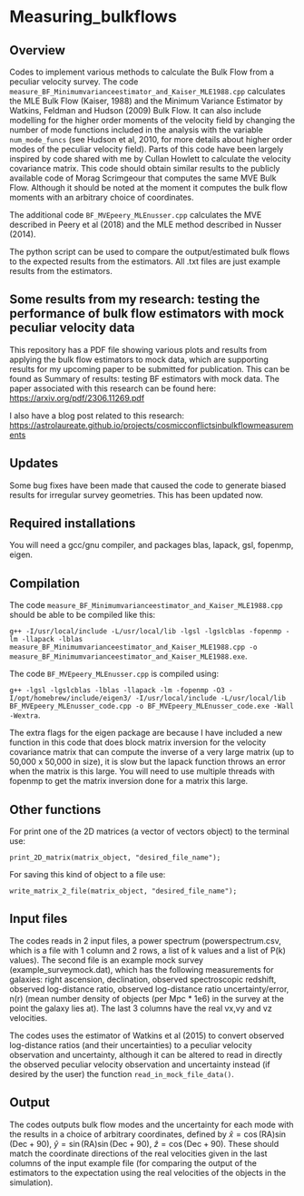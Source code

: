 # Measuring_bulkflows

## Overview 
Codes to implement various methods to calculate the Bulk Flow from a peculiar velocity survey. The code `measure_BF_Minimumvarianceestimator_and_Kaiser_MLE1988.cpp` calculates the MLE Bulk Flow (Kaiser, 1988) and the Minimum Variance Estimator by Watkins, Feldman and Hudson (2009) Bulk Flow. It can also include modelling for the higher order moments of the velocity field by changing the number of mode functions included in the analysis with the variable `num_mode_funcs` (see Hudson et al, 2010, for more details about higher order modes of the peculiar velocity field). Parts of this code have been largely inspired by code shared with me by Cullan Howlett to calculate the velocity covariance matrix. This code should obtain similar results to the publicly available code of Morag Scrimgeour that computes the same MVE Bulk Flow. Although it should be noted at the moment it computes the bulk flow moments with an arbitrary choice of coordinates.

The additional code `BF_MVEpeery_MLEnusser.cpp` calculates the MVE described in Peery et al (2018) and the MLE method described in Nusser (2014). 

The python script can be used to compare the output/estimated bulk flows to the expected results from the estimators. All .txt files are just example results from the estimators. 

## Some results from my research: testing the performance of bulk flow estimators with mock peculiar velocity data

This repository has a PDF file showing various plots and results from applying the bulk flow estimators to mock data, which are supporting results for my upcoming paper to be submitted for publication.
This can be found as Summary of results: testing BF estimators with mock data. The paper associated with this research can be found here: https://arxiv.org/pdf/2306.11269.pdf

I also have a blog post related to this research: https://astrolaureate.github.io/projects/cosmicconflictsinbulkflowmeasurements

## Updates 
Some bug fixes have been made that caused the code to generate biased results for irregular survey geometries. This has been updated now. 

## Required installations

You will need a gcc/gnu compiler, and packages blas, lapack, gsl, fopenmp, eigen. 

## Compilation 
The code `measure_BF_Minimumvarianceestimator_and_Kaiser_MLE1988.cpp` should be able to be compiled like this: 

`g++ -I/usr/local/include -L/usr/local/lib -lgsl -lgslcblas -fopenmp -lm -llapack -lblas measure_BF_Minimumvarianceestimator_and_Kaiser_MLE1988.cpp -o measure_BF_Minimumvarianceestimator_and_Kaiser_MLE1988.exe`.

The code `BF_MVEpeery_MLEnusser.cpp` is compiled using:

`g++ -lgsl -lgslcblas -lblas -llapack -lm -fopenmp -O3 -I/opt/homebrew/include/eigen3/ -I/usr/local/include -L/usr/local/lib BF_MVEpeery_MLEnusser_code.cpp -o BF_MVEpeery_MLEnusser_code.exe -Wall -Wextra`.

The extra flags for the eigen package are because I have included a new function in this code that does block matrix inversion for the velocity covariance matrix that can compute the inverse of a very large matrix (up to 50,000 x 50,000 in size), it is slow but the lapack function throws an error when the matrix is this large. You will need to use multiple threads with fopenmp to get the matrix inversion done for a matrix this large. 

## Other functions 
For print one of the 2D matrices (a vector of vectors object) to the terminal use: 

`print_2D_matrix(matrix_object, "desired_file_name");` 

For saving this kind of object to a file use: 

`write_matrix_2_file(matrix_object, "desired_file_name");`

## Input files
The codes reads in 2 input files, a power spectrum (powerspectrum.csv, which is a file with 1 column and 2 rows, a list of k values and a list of P(k) values). The second file is an example mock survey (example_surveymock.dat), which has the following measurements for galaxies: right ascension, declination, observed spectroscopic redshift, observed log-distance ratio, observed log-distance ratio uncertainty/error, n(r) (mean number density of objects (per Mpc * 1e6) in the survey at the point the galaxy lies at). The last 3 columns have the real vx,vy and vz velocities.

The codes uses the estimator of Watkins et al (2015) to convert observed log-distance ratios (and their uncertainties) to a peculiar velocity observation and uncertainty, although it can be altered to read in directly the observed peculiar velocity observation and uncertainty instead (if desired by the user) the function `read_in_mock_file_data()`.


## Output 
The codes outputs bulk flow modes and the uncertainty for each mode with the results in a choice of arbitrary coordinates, defined by 
$\hat{x} = \cos(\mathrm{RA})\sin(\mathrm{Dec}+90)$,
$\hat{y} = \sin(\mathrm{RA})\sin(\mathrm{Dec}+90)$, 
$\hat{z} = \cos(\mathrm{Dec}+90)$. These should match the coordinate directions of the real velocities given in the last columns of the input example file (for comparing the output of the estimators to the expectation using the real velocities of the objects in the simulation).

